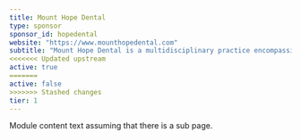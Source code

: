 ```yaml
---
title: Mount Hope Dental
type: sponsor
sponsor_id: hopedental
website: "https://www.mounthopedental.com"
subtitle: "Mount Hope Dental is a multidisciplinary practice encompassing all areas of dentistry."
<<<<<<< Updated upstream
active: true
=======
active: false
>>>>>>> Stashed changes
tier: 1
---
```

Module content text assuming that there is a sub page.